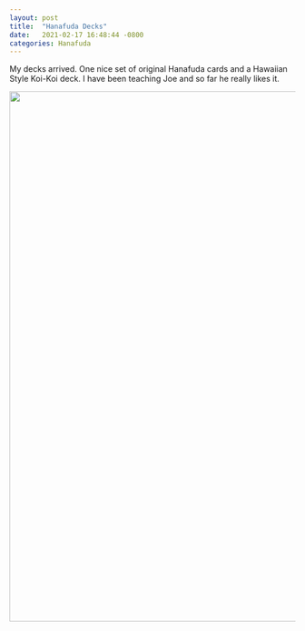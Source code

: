 ```yaml
---
layout: post
title:  "Hanafuda Decks"
date:   2021-02-17 16:48:44 -0800
categories: Hanafuda
---
```

My decks arrived. One nice set of original Hanafuda cards and a Hawaiian Style Koi-Koi deck. I have been teaching
Joe and so far he really likes it. 
<br>
<div style="text-align: center;"><img src="/images/IMG_20210217_182313315.png" width="700" height="933" alt=""></div>

 
